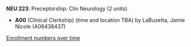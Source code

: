 **NEU 223**: Preceptorship: Clin Neurology (2 units)

- **A00** (Clinical Clerkship) (time and location TBA) by LaBuzetta, Jamie Nicole (A06438437)

[Enrollment numbers over time](./NEU223.tsv)
